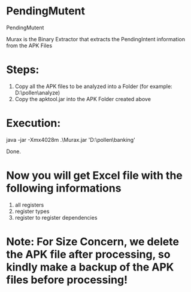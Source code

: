 # PendingMutent
PendingMutent

Murax is the Binary Extractor that extracts the PendingIntent information from the APK Files

# Steps:

  1)  Copy all the APK files to be analyzed into a Folder (for example: D:\pollen\analyze)
  2)  Copy the apktool.jar into the APK Folder created above 

# Execution:

java -jar -Xmx4028m .\Murax.jar 'D:\pollen\banking'

Done.

# Now you will get Excel file with the following informations
  1) all registers
  2) register types
  3) register to register dependencies

# Note: For Size Concern, we delete the APK file after processing, so kindly make a backup of the APK files before processing!
